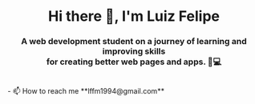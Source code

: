 <h1 align="center">Hi there 👋, I'm Luiz Felipe</h1>
<h3 align="center">A web development student on a journey of learning and improving skills <br> for creating better web pages and apps. 👨💻
</h3>
<br>
- 📫 How to reach me **lffm1994@gmail.com**
